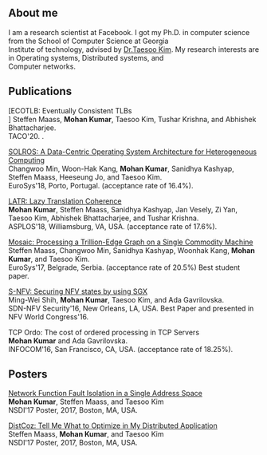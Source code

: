 ## About me

I am a research scientist at Facebook. I got my Ph.D. in computer science from
the School of Computer Science at Georgia<br /> Institute of technology, advised
by [Dr.Taesoo Kim](https://taesoo.kim/).
My research interests are in Operating systems, Distributed systems,
and<br /> Computer networks.

## Publications

[ECOTLB: Eventually Consistent TLBs<br />]
Steffen Maass, **Mohan Kumar**,  Taesoo Kim, Tushar Krishna, and Abhishek Bhattacharjee.<br />
TACO'20. .<br />

[SOLROS: A Data-Centric Operating System Architecture for Heterogeneous Computing<br />](./data/solros.pdf)
Changwoo Min, Woon-Hak Kang, **Mohan Kumar**, Sanidhya Kashyap, Steffen Maass, Heeseung Jo, and Taesoo Kim.<br />
EuroSys'18, Porto, Portugal. (acceptance rate of 16.4%).<br />

[LATR: Lazy Translation Coherence<br />](./data/latr.pdf)
**Mohan Kumar**, Steffen Maass, Sanidhya Kashyap, Jan Vesely, Zi Yan, Taesoo Kim, Abhishek Bhattacharjee, and Tushar Krishna.<br />
ASPLOS'18, Williamsburg, VA, USA. (acceptance rate of 17.6%).<br />

[Mosaic: Processing a Trillion-Edge Graph on a Single Commodity Machine<br />](./data/mosaic.pdf)
Steffen Maass, Changwoo Min, Sanidhya Kashyap, Woonhak Kang, **Mohan Kumar**, and Taesoo Kim.<br />
EuroSys'17, Belgrade, Serbia. (acceptance rate of 20.5%) Best student paper.<br />

[S-NFV: Securing NFV states by using SGX<br />](./data/snfv.pdf)
Ming-Wei Shih, **Mohan Kumar**, Taesoo Kim, and Ada Gavrilovska.<br />
SDN-NFV Security'16, New Orleans, LA, USA. Best Paper and presented in NFV World Congress'16.<br />

TCP Ordo: The cost of ordered processing in TCP Servers<br />
**Mohan Kumar** and Ada Gavrilovska.<br />
INFOCOM'16, San Francisco, CA, USA. (acceptance rate of 18.25%).<br />

## Posters

[Network Function Fault Isolation in a Single Address Space<br />](./data/nfv-fault-poster.pdf)
**Mohan Kumar**, Steffen Maass, and Taesoo Kim<br />
NSDI'17 Poster, 2017, Boston, MA, USA.<br />

[DistCoz: Tell Me What to Optimize in My Distributed Application<br />](./data/dist-coz-poster.pdf)
Steffen Maass, **Mohan Kumar**, and Taesoo Kim<br />
NSDI'17 Poster, 2017, Boston, MA, USA.<br />